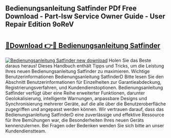 ## Bedienungsanleitung Satfinder PDf Free Download - Part-Isw Service Owner Guide - User Repair Edition 9oReV

# <h2><a href="http://df2r4o.blite.top/?on=Bedienungsanleitung+Satfinder">🔗Download 👉🔴 Bedienungsanleitung Satfinder</a></h2>

[![Bedienungsanleitung Satfinder new download](https://i.imgur.com/lujVjoI.png)](http://df2r4o.blite.top/?on=Bedienungsanleitung+Satfinder)
Holen Sie das Beste daraus heraus! Dieses Handbuch enthält Tipps und Tricks, um die Leistung Ihres neuen Bedienungsanleitung Satfinder zu maximieren. Wichtige Benutzerinformationen Bedienungsanleitung SatfinderD Bitte lesen Sie den Abschnitt Benutzerinformationen für Einzelheiten zur Garantieabdeckung, Registrierungsverfahren, und Kundendienstoptionen. Bedienungsanleitung Satfinder verfügt über eine Reihe erweiterter Funktionen, darunter Geolokalisierung, intelligente Warnungen, anpassbare Designs und Synchronisierung mehrerer Geräte, auf die alle über die Benutzeroberfläche zugegriffen und angepasst werden können. Wir vertrauen darauf, dass das Bedienungsanleitung SatfinderD eine zuverlässige und effektive Ressource für Ihre Bemühungen war, die Besonderheiten Ihres neuen Geräts kennenzulernen. Bei Fragen oder Bedenken wenden Sie sich bitte an unser Kundendienstteam.

